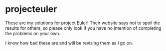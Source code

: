 # projecteuler

These are my solutions for project Euler! Their website says not to spoil the results for others, so please only look if you have no intention of completing the problems on your own.


I know how bad these are and will be revising them as I go on. 
